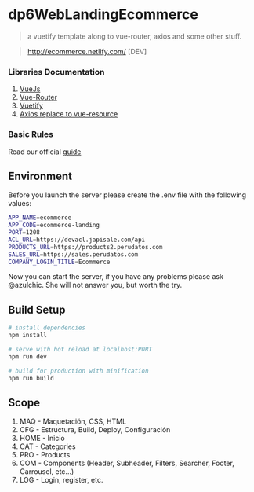 # dp6WebLandingEcommerce

> a vuetify template along to vue-router, axios and some other stuff.

> http://ecommerce.netlify.com/ [DEV]

### Libraries Documentation

1.  [VueJs](vuejs.org)
2.  [Vue-Router](https://router.vuejs.org/en/)
3.  [Vuetify](http://next.vuetifyjs.com)
4.  [Axios replace to vue-resource](https://github.com/axios/axios)

### Basic Rules

Read our official [guide](https://style-guide.eperedo.com/)

## Environment

Before you launch the server please create the .env file with the following values:

```bash
APP_NAME=ecommerce
APP_CODE=ecommerce-landing
PORT=1208
ACL_URL=https://devacl.japisale.com/api
PRODUCTS_URL=https://products2.perudatos.com
SALES_URL=https://sales.perudatos.com
COMPANY_LOGIN_TITLE=Ecommerce
```

Now you can start the server, if you have any problems please ask @azulchic. She will not answer you, but worth the try.

## Build Setup

```bash
# install dependencies
npm install

# serve with hot reload at localhost:PORT
npm run dev

# build for production with minification
npm run build 
```

## Scope

1. MAQ - Maquetación, CSS, HTML
2. CFG - Estructura, Build, Deploy, Configuración
3. HOME - Inicio
4. CAT - Categories
5. PRO - Products
6. COM - Components (Header, Subheader, Filters, Searcher, Footer, Carrousel, etc...)
7. LOG - Login, register, etc.
